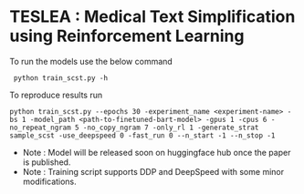# TESLEA : Medical Text Simplification using Reinforcement Learning

To run the models use the below command

` python train_scst.py -h`

To reproduce results run

`python train_scst.py --epochs 30 -experiment_name <experiment-name> -bs 1 -model_path <path-to-finetuned-bart-model> -gpus 1 -cpus 6 -no_repeat_ngram 5 -no_copy_ngram 7 -only_rl 1 -generate_strat sample_scst -use_deepspeed 0 -fast_run 0 --n_start -1 --n_stop -1`

* Note : Model will be released soon on huggingface hub once the paper is published. 
* Note : Training script supports DDP and DeepSpeed with some minor modifications.
